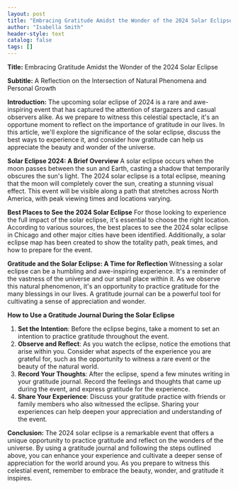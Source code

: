 ```yaml
---
layout: post
title: "Embracing Gratitude Amidst the Wonder of the 2024 Solar Eclipse"
author: "Isabella Smith"
header-style: text
catalog: false
tags: []
---
```


**Title:**
Embracing Gratitude Amidst the Wonder of the 2024 Solar Eclipse

**Subtitle:**
A Reflection on the Intersection of Natural Phenomena and Personal Growth

**Introduction:**
The upcoming solar eclipse of 2024 is a rare and awe-inspiring event that has captured the attention of stargazers and casual observers alike. As we prepare to witness this celestial spectacle, it's an opportune moment to reflect on the importance of gratitude in our lives. In this article, we'll explore the significance of the solar eclipse, discuss the best ways to experience it, and consider how gratitude can help us appreciate the beauty and wonder of the universe.

**Solar Eclipse 2024: A Brief Overview**
A solar eclipse occurs when the moon passes between the sun and Earth, casting a shadow that temporarily obscures the sun's light. The 2024 solar eclipse is a total eclipse, meaning that the moon will completely cover the sun, creating a stunning visual effect. This event will be visible along a path that stretches across North America, with peak viewing times and locations varying.

**Best Places to See the 2024 Solar Eclipse**
For those looking to experience the full impact of the solar eclipse, it's essential to choose the right location. According to various sources, the best places to see the 2024 solar eclipse in Chicago and other major cities have been identified. Additionally, a solar eclipse map has been created to show the totality path, peak times, and how to prepare for the event.

**Gratitude and the Solar Eclipse: A Time for Reflection**
Witnessing a solar eclipse can be a humbling and awe-inspiring experience. It's a reminder of the vastness of the universe and our small place within it. As we observe this natural phenomenon, it's an opportunity to practice gratitude for the many blessings in our lives. A gratitude journal can be a powerful tool for cultivating a sense of appreciation and wonder.

**How to Use a Gratitude Journal During the Solar Eclipse**
1. **Set the Intention**: Before the eclipse begins, take a moment to set an intention to practice gratitude throughout the event.
2. **Observe and Reflect**: As you watch the eclipse, notice the emotions that arise within you. Consider what aspects of the experience you are grateful for, such as the opportunity to witness a rare event or the beauty of the natural world.
3. **Record Your Thoughts**: After the eclipse, spend a few minutes writing in your gratitude journal. Record the feelings and thoughts that came up during the event, and express gratitude for the experience.
4. **Share Your Experience**: Discuss your gratitude practice with friends or family members who also witnessed the eclipse. Sharing your experiences can help deepen your appreciation and understanding of the event.

**Conclusion:**
The 2024 solar eclipse is a remarkable event that offers a unique opportunity to practice gratitude and reflect on the wonders of the universe. By using a gratitude journal and following the steps outlined above, you can enhance your experience and cultivate a deeper sense of appreciation for the world around you. As you prepare to witness this celestial event, remember to embrace the beauty, wonder, and gratitude it inspires.